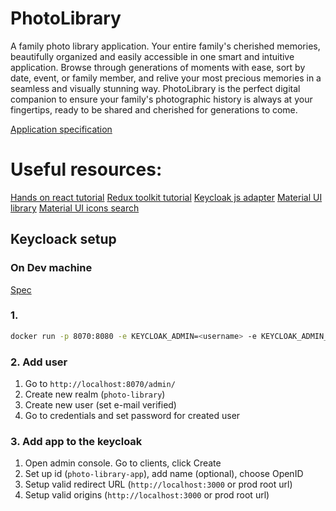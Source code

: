 # PhotoLibrary

A family photo library application.
Your entire family's cherished memories, beautifully organized and easily accessible in one smart and intuitive application. Browse through generations of moments with ease, sort by date, event, or family member, and relive your most precious memories in a seamless and visually stunning way. PhotoLibrary is the perfect digital companion to ensure your family's photographic history is always at your fingertips, ready to be shared and cherished for generations to come.

[Application specification](./docs/spec.md)

# Useful resources:

[Hands on react tutorial](https://handsonreact.com/docs/)
[Redux toolkit tutorial](https://redux-toolkit.js.org/tutorials/overview)
[Keycloak js adapter](https://www.keycloak.org/docs/latest/securing_apps/index.html#_javascript_adapter)
[Material UI library](https://mui.com/material-ui/getting-started/)
[Material UI icons search](https://mui.com/material-ui/material-icons/)

## Keycloack setup

### On Dev machine

[Spec](https://www.keycloak.org/getting-started/getting-started-docker)

### 1.

```bash
docker run -p 8070:8080 -e KEYCLOAK_ADMIN=<username> -e KEYCLOAK_ADMIN_PASSWORD=<password> quay.io/keycloak/keycloak:22.0.5 start-dev
```

### 2. Add user

1. Go to `http://localhost:8070/admin/`
2. Create new realm (`photo-library`)
3. Create new user (set e-mail verified)
4. Go to credentials and set password for created user

### 3. Add app to the keycloak

1. Open admin console. Go to clients, click Create
2. Set up id (`photo-library-app`), add name (optional), choose OpenID
3. Setup valid redirect URL (`http://localhost:3000` or prod root url)
4. Setup valid origins (`http://localhost:3000` or prod root url)
